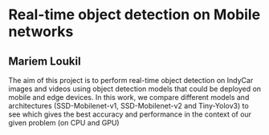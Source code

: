# Real-time object detection on Mobile networks
## Mariem Loukil
The aim of this project is to perform real-time object detection
on IndyCar images and videos using object detection models that
could be deployed on mobile and edge devices. In this work, we
compare different models and architectures (SSD-Mobilenet-v1,
SSD-Mobilenet-v2 and Tiny-Yolov3) to see which gives the best
accuracy and performance in the context of our given problem (on
CPU and GPU)
